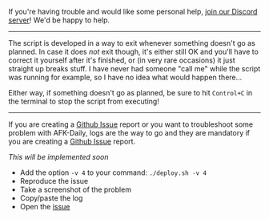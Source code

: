 If you're having trouble and would like some personal help, [join our Discord server](https://discord.gg/Fq2cfqjp8D)! We'd be happy to help.

<hr>

The script is developed in a way to exit whenever something doesn't go as planned. In case it does *not* exit though, it's either still OK and you'll have to correct it yourself after it's finished, or (in very rare occasions) it just straight up breaks stuff. I have never had someone "call me" while the script was running for example, so I have no idea what would happen there...

Either way, if something doesn't go as planned, be sure to hit `Control+C` in the terminal to stop the script from executing!

<hr>

If you are creating a [Github Issue](https://github.com/zebscripts/AFK-Daily/issues) report or you want to troubleshoot some problem with AFK-Daily, logs are the way to go and they are mandatory if you are creating a [Github Issue](https://github.com/zebscripts/AFK-Daily/issues) report.

*This will be implemented soon*

- Add the option `-v 4` to your command: `./deploy.sh -v 4`
- Reproduce the issue
- Take a screenshot of the problem
- Copy/paste the log
- Open the [issue](https://github.com/zebscripts/AFK-Daily/issues)

<!-- <hr>

<div align="center">
<a href="https://github.com/zebscripts/AFK-Daily/wiki/Known-Issues">Previous page</a>
|
<a href="https://github.com/zebscripts/AFK-Daily/wiki/Feature-Requests">Next page</a>
</div> -->
